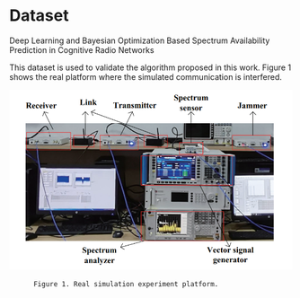 # Dataset
Deep Learning and Bayesian Optimization Based Spectrum Availability Prediction in Cognitive Radio Networks

This dataset is used to validate the algorithm proposed in this work. Figure 1 shows the real platform where the simulated communication is interfered.

![](https://github.com/pgl1234/spectrum-data/blob/main/Images/platform.png)

          Figure 1. Real simulation experiment platform.
